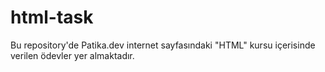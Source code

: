 # html-task
Bu repository'de Patika.dev internet sayfasındaki "HTML" kursu içerisinde verilen ödevler yer almaktadır.

